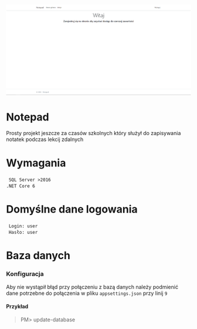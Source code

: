 ![](/git/image.png)

# Notepad
Prosty projekt jeszcze za czasów szkolnych który służył do zapisywania notatek podczas lekcij zdalnych

# Wymagania
`` SQL Server >2016``
<br />
``.NET Core 6``

# Domyślne dane logowania
`` Login: user``
<br />
`` Hasło: user``

# Baza danych
### Konfiguracja
Aby nie wystąpił błąd przy połączeniu z bazą danych należy podmienić dane potrzebne do połączenia w pliku ``appsettings.json`` przy linij ``9``
#### Przykład
> PM> update-database